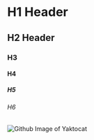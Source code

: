 # H1 Header
## H2 Header
### H3
#### H4
##### H5
###### H6

![Github Image of Yaktocat](https://octodex.github.com/images/yaktocat.png)
